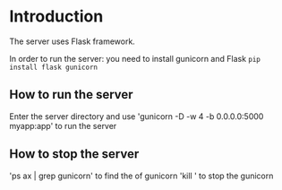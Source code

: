 # Introduction

The server uses Flask framework.

In order to run the server: you need to install gunicorn and Flask
`pip install flask gunicorn`

## How to run the server
Enter the server directory and use
'gunicorn -D -w 4 -b 0.0.0.0:5000 myapp:app'
to run the server

## How to stop the server
'ps ax | grep gunicorn'
to find the <pid> of gunicorn
'kill <pid>'
to stop the gunicorn

